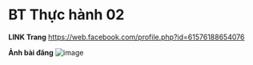 # BT Thực hành 02
**LINK Trang**
https://web.facebook.com/profile.php?id=61576188654076

**Ảnh bài đăng**
![image](https://github.com/user-attachments/assets/00023997-90dc-4ed5-8719-ae741dd50ba6)

